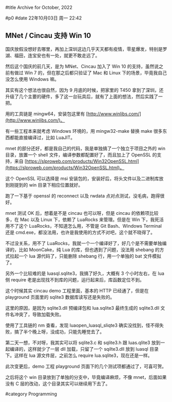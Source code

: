 #title Archive for October, 2022

#p0
#date 22年10月03日 周一 22:42

## MNet / Cincau 支持 Win 10

国庆放假没想好去哪里，再加上深圳这边几乎天天都有疫情，零星爆发，特别是罗湖、福田，连宝安也有一处，就更不敢走远了。

然后这个国庆的前几天，是为 MNet、Cincau 加入了 Win 10 的支持，虽然说之前有做过 Win 7 的，但在那之后都只验证了 Mac 和 Linux 下的场景，毕竟我自己没怎么使用 Windows 嘛。

其实有这个想法也很自然，因为 9 月底的时候，把家里的 T450 拿到了深圳，还升级了几个主要的硬件，多了这一台玩具后，就有了上面的想法，然后实践了一把。

用的工具链是 mingw64，安装包这里有 [http://www.winlibs.com/](http://www.winlibs.com/)。

有一些工程本来就考虑 Windows 环境的，用 mingw32-make 替换 make 很多东西都能直接编译过，比如 LuaJIT。

mnet 的部分还好，都是我自己的代码，我是单独搞了一个独立于项目之外的 win 目录，放置一个 shell 文件，编译参数都配置好了，而且加上了 OpenSSL 的支持，来自 [https://slproweb.com/products/Win32OpenSSL.html](https://slproweb.com/products/Win32OpenSSL.html)。

这个 OpenSSL 可以选择是 msi 安装包的，安装好后，将头文件以及二进制库放到刚提到的 win 目录下相应位置就好。

跑了一下基于 openssl 的 reconnect 以及 rwdata 点对点测试，没毛病，跑得很好。

mnet 测试 OK 后，想着是不是 cincau 也可以呀，但是 cincau 的依赖项比较多，在 Mac 以及 Linux 下，依赖了 LuaRocks 来管理。但是在 Win 下，我死活用不了这个 LuaRocks，不知道怎么用，不管是 Git Bash、Windows Terminal 还是 cmd.exe，都没法用，也许是我使用的方式不对吧，这个就不晓得了。

不过没关系，用不了 LuaRocks，我就一个一个编译好了，好几个是不需要单独编译的，比如 MoonCake，纯 Lua 的库，但也遇到了问题，没法用 shebang 的方式拉起一个 lua 源代码了，只能删除 shebang 行，用一个单独的 bat 文件模拟了。

另外一个比较难的是 luasql.sqlite3，我搞了好久，大概有 3 个小时左右，在 lua 侧 require 老是出现找不到库的问题，运行起来后，库函数定位不到。

这个时候其实 cincau demo 工程里面，基本的 HTTP 已经通了，但是在 playground 页面里的 sqlite3 数据库读写还是失败的。

这里的原因，是因为 sqlite3.dll 预编译包和 lua.sqlite3 最终生成的 sqlite3.dll 文件名冲突了，导致加载失败。

使用了工具链的 nm 查看，发现 luaopen_luasql_sliqte3 确实没找到，怪不得失败，搞了半个晚上呀，没成功，只能先睡觉去了。

第二天一想，不对呀，我其实可以将 sqlite3.c 和 sqlite3.h 跟 luas.qlite3 放到一起编译的，这样就少了一层 dll 加载，只留了一个 sqilte3.dll 放到 luasql 目录下。这样在 lua 源文件层，之前怎么 require lua.sqlite3，现在还是一样。

此次变更后，demo 工程 playground 页面下的几个测试项都通过了，可喜可贺。

之后将这个 win 目录放到了单独的分支中，毕竟编译麻烦，不像 mnet，后面如果没有 C 层的改动，这个目录其实可以继续用下去了。

#category Programming

